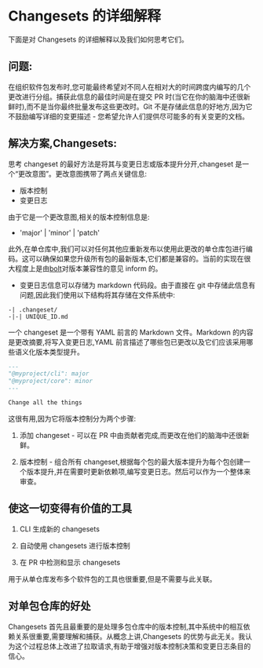 # Changesets 的详细解释

下面是对 Changesets 的详细解释以及我们如何思考它们。

## 问题:

在组织软件包发布时,您可能最终希望对不同人在相对大的时间跨度内编写的几个更改进行分组。捕获此信息的最佳时间是在提交 PR 时(当它在你的脑海中还很新鲜时),而不是当你最终批量发布这些更改时。Git 不是存储此信息的好地方,因为它不鼓励编写详细的变更描述 - 您希望允许人们提供尽可能多的有关变更的文档。

## 解决方案,Changesets:

思考 changeset 的最好方法是将其与变更日志或版本提升分开,changeset 是一个“更改意图”。更改意图携带了两点关键信息:

- 版本控制
- 变更日志

由于它是一个更改意图,相关的版本控制信息是:

- 'major' | 'minor' | 'patch'

此外,在单仓库中,我们可以对任何其他应重新发布以使用此更改的单仓库包进行编码。这可以确保如果您升级所有包的最新版本,它们都是兼容的。当前的实现在很大程度上是由[bolt](https://github.com/boltpkg/bolt)对版本兼容性的意见 inform 的。

- 变更日志信息可以存储为 markdown 代码段。由于直接在 git 中存储此信息有问题,因此我们使用以下结构将其存储在文件系统中:

```
-| .changeset/
-|-| UNIQUE_ID.md
```

一个 changeset 是一个带有 YAML 前言的 Markdown 文件。Markdown 的内容是更改摘要,将写入变更日志,YAML 前言描述了哪些包已更改以及它们应该采用哪些语义化版本类型提升。

```md
---
"@myproject/cli": major
"@myproject/core": minor
---

Change all the things
```

这很有用,因为它将版本控制分为两个步骤:

1. 添加 changeset - 可以在 PR 中由贡献者完成,而更改在他们的脑海中还很新鲜。

2. 版本控制 - 组合所有 changeset,根据每个包的最大版本提升为每个包创建一个版本提升,并在需要时更新依赖项,编写变更日志。然后可以作为一个整体来审查。

## 使这一切变得有价值的工具

1. CLI 生成新的 changesets

2. 自动使用 changesets 进行版本控制

3. 在 PR 中检测和显示 changesets

用于从单仓库发布多个软件包的工具也很重要,但是不需要与此关联。

## 对单包仓库的好处

Changesets 首先且最重要的是处理多包仓库中的版本控制,其中系统中的相互依赖关系很重要,需要理解和捕获。从概念上讲,Changesets 的优势与此无关。我认为这个过程总体上改进了拉取请求,有助于增强对版本控制决策和变更日志条目的信心。
